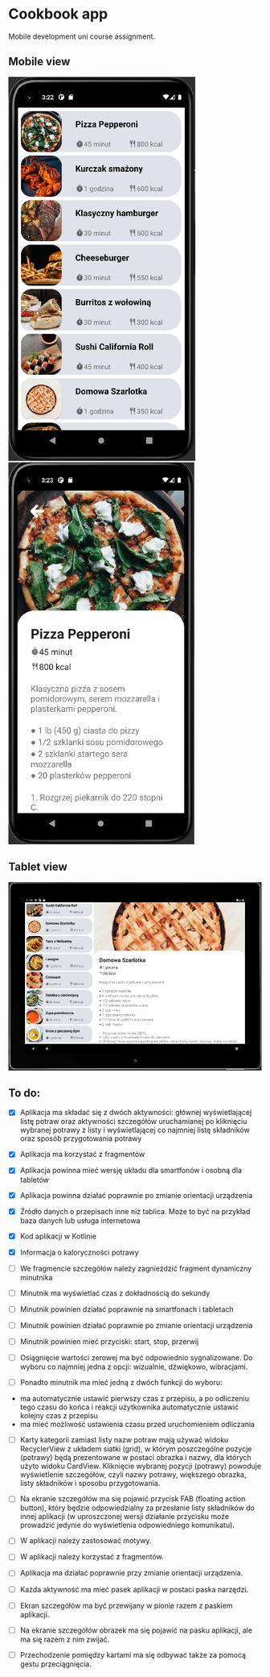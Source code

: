 # Cookbook app
Mobile development uni course assignment.

## Mobile view
![phone list](./sprawozdanie/imgs/phone_list.png)![phone recipe detail](./sprawozdanie/imgs/phone_recipe_detail.png)

## Tablet view
![tablet recipe](./sprawozdanie/imgs/tablet_recipe_horizontal.png)

## To do:
- [x] Aplikacja ma składać się z dwóch aktywności: głównej wyświetlającej listę potraw oraz aktywności szczegółów uruchamianej po kliknięciu wybranej potrawy z listy i wyświetlającej co najmniej listę składników oraz sposób przygotowania potrawy

- [x] Aplikacja ma korzystać z fragmentów

- [x] Aplikacja powinna mieć wersję układu dla smartfonów i osobną dla tabletów

- [x] Aplikacja powinna działać poprawnie po zmianie orientacji urządzenia

- [x] Źródło danych o przepisach inne niż tablica. Może to być na przykład baza danych lub usługa internetowa

- [x] Kod aplikacji w Kotlinie

- [x] Informacja o kaloryczności potrawy

- [ ] We fragmencie szczegółów należy zagnieździć fragment dynamiczny minutnika

- [ ] Minutnik ma wyświetlać czas z dokładnością do sekundy

- [ ] Minutnik powinien działać poprawnie na smartfonach i tabletach

- [ ] Minutnik powinien działać poprawnie po zmianie orientacji urządzenia

- [ ] Minutnik powinien mieć przyciski: start, stop, przerwij

- [ ] Osiągnięcie wartości zerowej ma być odpowiednio sygnalizowane. Do wyboru co najmniej jedna z opcji: wizualnie, dźwiękowo, wibracjami.

- [ ] Ponadto minutnik ma mieć jedną z dwóch funkcji do wyboru:
- ma automatycznie ustawić pierwszy czas z przepisu, a po odliczeniu tego czasu do końca i reakcji użytkownika automatycznie ustawić kolejny czas z przepisu
- ma mieć możliwość ustawienia czasu przed uruchomieniem odliczania

- [ ] Karty kategorii zamiast listy nazw potraw mają używać widoku RecyclerView z układem siatki (grid), w którym poszczególne pozycje (potrawy) będą prezentowane w postaci obrazka i nazwy, dla których użyto widoku CardView. Kliknięcie wybranej pozycji (potrawy) powoduje wyświetlenie szczegółów, czyli nazwy potrawy, większego obrazka, listy składników i sposobu przygotowania.

- [ ] Na ekranie szczegółów ma się pojawić przycisk FAB (floating action button), który będzie odpowiedzialny za przesłanie listy składników do innej aplikacji (w uproszczonej wersji działanie przycisku może prowadzić jedynie do wyświetlenia odpowiedniego komunikatu).

- [ ] W aplikacji należy zastosować motywy.

- [ ] W aplikacji należy korzystać z fragmentów.

- [ ] Aplikacja ma działać poprawnie przy zmianie orientacji urządzenia.

- [ ] Każda aktywność ma mieć pasek aplikacji w postaci paska narzędzi.

- [ ] Ekran szczegółów ma być przewijany w pionie razem z paskiem aplikacji.

- [ ] Na ekranie szczegółów obrazek ma się pojawić na pasku aplikacji, ale ma się razem z nim zwijać.

- [ ] Przechodzenie pomiędzy kartami ma się odbywać także za pomocą gestu przeciągnięcia.
